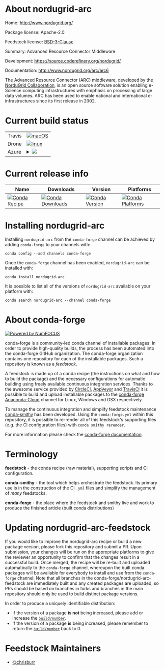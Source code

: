 About nordugrid-arc
===================

Home: http://www.nordugrid.org/

Package license: Apache-2.0

Feedstock license: [BSD-3-Clause](https://github.com/conda-forge/nordugrid-arc-feedstock/blob/master/LICENSE.txt)

Summary: Advanced Resource Connector Middleware

Development: https://source.coderefinery.org/nordugrid/

Documentation: http://www.nordugrid.org/arc/arc6

The Advanced Resource Connector (ARC) middleware, developed by the
[NorduGrid Collaboration](http://www.nordugrid.org>), is an open source software
solution enabling e-Science computing infrastructures with emphasis on
processing of large data volumes.
ARC has been used to enable national and international e-infrastructures
since its first release in 2002.


Current build status
====================


<table><tr>
    <td>Travis</td>
    <td>
      <a href="https://travis-ci.com/conda-forge/nordugrid-arc-feedstock">
        <img alt="macOS" src="https://img.shields.io/travis/com/conda-forge/nordugrid-arc-feedstock/master.svg?label=macOS">
      </a>
    </td>
  </tr><tr>
    <td>Drone</td>
    <td>
      <a href="https://cloud.drone.io/conda-forge/nordugrid-arc-feedstock">
        <img alt="linux" src="https://img.shields.io/drone/build/conda-forge/nordugrid-arc-feedstock/master.svg?label=Linux">
      </a>
    </td>
  </tr>
    
  <tr>
    <td>Azure</td>
    <td>
      <details>
        <summary>
          <a href="https://dev.azure.com/conda-forge/feedstock-builds/_build/latest?definitionId=10152&branchName=master">
            <img src="https://dev.azure.com/conda-forge/feedstock-builds/_apis/build/status/nordugrid-arc-feedstock?branchName=master">
          </a>
        </summary>
        <table>
          <thead><tr><th>Variant</th><th>Status</th></tr></thead>
          <tbody><tr>
              <td>linux_64_python3.6.____73_pypypython_implpypy</td>
              <td>
                <a href="https://dev.azure.com/conda-forge/feedstock-builds/_build/latest?definitionId=10152&branchName=master">
                  <img src="https://dev.azure.com/conda-forge/feedstock-builds/_apis/build/status/nordugrid-arc-feedstock?branchName=master&jobName=linux&configuration=linux_64_python3.6.____73_pypypython_implpypy" alt="variant">
                </a>
              </td>
            </tr><tr>
              <td>linux_64_python3.6.____cpythonpython_implcpython</td>
              <td>
                <a href="https://dev.azure.com/conda-forge/feedstock-builds/_build/latest?definitionId=10152&branchName=master">
                  <img src="https://dev.azure.com/conda-forge/feedstock-builds/_apis/build/status/nordugrid-arc-feedstock?branchName=master&jobName=linux&configuration=linux_64_python3.6.____cpythonpython_implcpython" alt="variant">
                </a>
              </td>
            </tr><tr>
              <td>linux_64_python3.7.____73_pypypython_implpypy</td>
              <td>
                <a href="https://dev.azure.com/conda-forge/feedstock-builds/_build/latest?definitionId=10152&branchName=master">
                  <img src="https://dev.azure.com/conda-forge/feedstock-builds/_apis/build/status/nordugrid-arc-feedstock?branchName=master&jobName=linux&configuration=linux_64_python3.7.____73_pypypython_implpypy" alt="variant">
                </a>
              </td>
            </tr><tr>
              <td>linux_64_python3.7.____cpythonpython_implcpython</td>
              <td>
                <a href="https://dev.azure.com/conda-forge/feedstock-builds/_build/latest?definitionId=10152&branchName=master">
                  <img src="https://dev.azure.com/conda-forge/feedstock-builds/_apis/build/status/nordugrid-arc-feedstock?branchName=master&jobName=linux&configuration=linux_64_python3.7.____cpythonpython_implcpython" alt="variant">
                </a>
              </td>
            </tr><tr>
              <td>linux_64_python3.8.____cpythonpython_implcpython</td>
              <td>
                <a href="https://dev.azure.com/conda-forge/feedstock-builds/_build/latest?definitionId=10152&branchName=master">
                  <img src="https://dev.azure.com/conda-forge/feedstock-builds/_apis/build/status/nordugrid-arc-feedstock?branchName=master&jobName=linux&configuration=linux_64_python3.8.____cpythonpython_implcpython" alt="variant">
                </a>
              </td>
            </tr><tr>
              <td>linux_64_python3.9.____cpythonpython_implcpython</td>
              <td>
                <a href="https://dev.azure.com/conda-forge/feedstock-builds/_build/latest?definitionId=10152&branchName=master">
                  <img src="https://dev.azure.com/conda-forge/feedstock-builds/_apis/build/status/nordugrid-arc-feedstock?branchName=master&jobName=linux&configuration=linux_64_python3.9.____cpythonpython_implcpython" alt="variant">
                </a>
              </td>
            </tr><tr>
              <td>linux_aarch64_python3.6.____73_pypypython_implpypy</td>
              <td>
                <a href="https://dev.azure.com/conda-forge/feedstock-builds/_build/latest?definitionId=10152&branchName=master">
                  <img src="https://dev.azure.com/conda-forge/feedstock-builds/_apis/build/status/nordugrid-arc-feedstock?branchName=master&jobName=linux&configuration=linux_aarch64_python3.6.____73_pypypython_implpypy" alt="variant">
                </a>
              </td>
            </tr><tr>
              <td>linux_aarch64_python3.6.____cpythonpython_implcpython</td>
              <td>
                <a href="https://dev.azure.com/conda-forge/feedstock-builds/_build/latest?definitionId=10152&branchName=master">
                  <img src="https://dev.azure.com/conda-forge/feedstock-builds/_apis/build/status/nordugrid-arc-feedstock?branchName=master&jobName=linux&configuration=linux_aarch64_python3.6.____cpythonpython_implcpython" alt="variant">
                </a>
              </td>
            </tr><tr>
              <td>linux_aarch64_python3.7.____73_pypypython_implpypy</td>
              <td>
                <a href="https://dev.azure.com/conda-forge/feedstock-builds/_build/latest?definitionId=10152&branchName=master">
                  <img src="https://dev.azure.com/conda-forge/feedstock-builds/_apis/build/status/nordugrid-arc-feedstock?branchName=master&jobName=linux&configuration=linux_aarch64_python3.7.____73_pypypython_implpypy" alt="variant">
                </a>
              </td>
            </tr><tr>
              <td>linux_aarch64_python3.7.____cpythonpython_implcpython</td>
              <td>
                <a href="https://dev.azure.com/conda-forge/feedstock-builds/_build/latest?definitionId=10152&branchName=master">
                  <img src="https://dev.azure.com/conda-forge/feedstock-builds/_apis/build/status/nordugrid-arc-feedstock?branchName=master&jobName=linux&configuration=linux_aarch64_python3.7.____cpythonpython_implcpython" alt="variant">
                </a>
              </td>
            </tr><tr>
              <td>linux_aarch64_python3.8.____cpythonpython_implcpython</td>
              <td>
                <a href="https://dev.azure.com/conda-forge/feedstock-builds/_build/latest?definitionId=10152&branchName=master">
                  <img src="https://dev.azure.com/conda-forge/feedstock-builds/_apis/build/status/nordugrid-arc-feedstock?branchName=master&jobName=linux&configuration=linux_aarch64_python3.8.____cpythonpython_implcpython" alt="variant">
                </a>
              </td>
            </tr><tr>
              <td>linux_aarch64_python3.9.____cpythonpython_implcpython</td>
              <td>
                <a href="https://dev.azure.com/conda-forge/feedstock-builds/_build/latest?definitionId=10152&branchName=master">
                  <img src="https://dev.azure.com/conda-forge/feedstock-builds/_apis/build/status/nordugrid-arc-feedstock?branchName=master&jobName=linux&configuration=linux_aarch64_python3.9.____cpythonpython_implcpython" alt="variant">
                </a>
              </td>
            </tr><tr>
              <td>linux_ppc64le_python3.6.____73_pypypython_implpypy</td>
              <td>
                <a href="https://dev.azure.com/conda-forge/feedstock-builds/_build/latest?definitionId=10152&branchName=master">
                  <img src="https://dev.azure.com/conda-forge/feedstock-builds/_apis/build/status/nordugrid-arc-feedstock?branchName=master&jobName=linux&configuration=linux_ppc64le_python3.6.____73_pypypython_implpypy" alt="variant">
                </a>
              </td>
            </tr><tr>
              <td>linux_ppc64le_python3.6.____cpythonpython_implcpython</td>
              <td>
                <a href="https://dev.azure.com/conda-forge/feedstock-builds/_build/latest?definitionId=10152&branchName=master">
                  <img src="https://dev.azure.com/conda-forge/feedstock-builds/_apis/build/status/nordugrid-arc-feedstock?branchName=master&jobName=linux&configuration=linux_ppc64le_python3.6.____cpythonpython_implcpython" alt="variant">
                </a>
              </td>
            </tr><tr>
              <td>linux_ppc64le_python3.7.____73_pypypython_implpypy</td>
              <td>
                <a href="https://dev.azure.com/conda-forge/feedstock-builds/_build/latest?definitionId=10152&branchName=master">
                  <img src="https://dev.azure.com/conda-forge/feedstock-builds/_apis/build/status/nordugrid-arc-feedstock?branchName=master&jobName=linux&configuration=linux_ppc64le_python3.7.____73_pypypython_implpypy" alt="variant">
                </a>
              </td>
            </tr><tr>
              <td>linux_ppc64le_python3.7.____cpythonpython_implcpython</td>
              <td>
                <a href="https://dev.azure.com/conda-forge/feedstock-builds/_build/latest?definitionId=10152&branchName=master">
                  <img src="https://dev.azure.com/conda-forge/feedstock-builds/_apis/build/status/nordugrid-arc-feedstock?branchName=master&jobName=linux&configuration=linux_ppc64le_python3.7.____cpythonpython_implcpython" alt="variant">
                </a>
              </td>
            </tr><tr>
              <td>linux_ppc64le_python3.8.____cpythonpython_implcpython</td>
              <td>
                <a href="https://dev.azure.com/conda-forge/feedstock-builds/_build/latest?definitionId=10152&branchName=master">
                  <img src="https://dev.azure.com/conda-forge/feedstock-builds/_apis/build/status/nordugrid-arc-feedstock?branchName=master&jobName=linux&configuration=linux_ppc64le_python3.8.____cpythonpython_implcpython" alt="variant">
                </a>
              </td>
            </tr><tr>
              <td>linux_ppc64le_python3.9.____cpythonpython_implcpython</td>
              <td>
                <a href="https://dev.azure.com/conda-forge/feedstock-builds/_build/latest?definitionId=10152&branchName=master">
                  <img src="https://dev.azure.com/conda-forge/feedstock-builds/_apis/build/status/nordugrid-arc-feedstock?branchName=master&jobName=linux&configuration=linux_ppc64le_python3.9.____cpythonpython_implcpython" alt="variant">
                </a>
              </td>
            </tr>
          </tbody>
        </table>
      </details>
    </td>
  </tr>
</table>

Current release info
====================

| Name | Downloads | Version | Platforms |
| --- | --- | --- | --- |
| [![Conda Recipe](https://img.shields.io/badge/recipe-nordugrid--arc-green.svg)](https://anaconda.org/conda-forge/nordugrid-arc) | [![Conda Downloads](https://img.shields.io/conda/dn/conda-forge/nordugrid-arc.svg)](https://anaconda.org/conda-forge/nordugrid-arc) | [![Conda Version](https://img.shields.io/conda/vn/conda-forge/nordugrid-arc.svg)](https://anaconda.org/conda-forge/nordugrid-arc) | [![Conda Platforms](https://img.shields.io/conda/pn/conda-forge/nordugrid-arc.svg)](https://anaconda.org/conda-forge/nordugrid-arc) |

Installing nordugrid-arc
========================

Installing `nordugrid-arc` from the `conda-forge` channel can be achieved by adding `conda-forge` to your channels with:

```
conda config --add channels conda-forge
```

Once the `conda-forge` channel has been enabled, `nordugrid-arc` can be installed with:

```
conda install nordugrid-arc
```

It is possible to list all of the versions of `nordugrid-arc` available on your platform with:

```
conda search nordugrid-arc --channel conda-forge
```


About conda-forge
=================

[![Powered by NumFOCUS](https://img.shields.io/badge/powered%20by-NumFOCUS-orange.svg?style=flat&colorA=E1523D&colorB=007D8A)](http://numfocus.org)

conda-forge is a community-led conda channel of installable packages.
In order to provide high-quality builds, the process has been automated into the
conda-forge GitHub organization. The conda-forge organization contains one repository
for each of the installable packages. Such a repository is known as a *feedstock*.

A feedstock is made up of a conda recipe (the instructions on what and how to build
the package) and the necessary configurations for automatic building using freely
available continuous integration services. Thanks to the awesome service provided by
[CircleCI](https://circleci.com/), [AppVeyor](https://www.appveyor.com/)
and [TravisCI](https://travis-ci.com/) it is possible to build and upload installable
packages to the [conda-forge](https://anaconda.org/conda-forge)
[Anaconda-Cloud](https://anaconda.org/) channel for Linux, Windows and OSX respectively.

To manage the continuous integration and simplify feedstock maintenance
[conda-smithy](https://github.com/conda-forge/conda-smithy) has been developed.
Using the ``conda-forge.yml`` within this repository, it is possible to re-render all of
this feedstock's supporting files (e.g. the CI configuration files) with ``conda smithy rerender``.

For more information please check the [conda-forge documentation](https://conda-forge.org/docs/).

Terminology
===========

**feedstock** - the conda recipe (raw material), supporting scripts and CI configuration.

**conda-smithy** - the tool which helps orchestrate the feedstock.
                   Its primary use is in the construction of the CI ``.yml`` files
                   and simplify the management of *many* feedstocks.

**conda-forge** - the place where the feedstock and smithy live and work to
                  produce the finished article (built conda distributions)


Updating nordugrid-arc-feedstock
================================

If you would like to improve the nordugrid-arc recipe or build a new
package version, please fork this repository and submit a PR. Upon submission,
your changes will be run on the appropriate platforms to give the reviewer an
opportunity to confirm that the changes result in a successful build. Once
merged, the recipe will be re-built and uploaded automatically to the
`conda-forge` channel, whereupon the built conda packages will be available for
everybody to install and use from the `conda-forge` channel.
Note that all branches in the conda-forge/nordugrid-arc-feedstock are
immediately built and any created packages are uploaded, so PRs should be based
on branches in forks and branches in the main repository should only be used to
build distinct package versions.

In order to produce a uniquely identifiable distribution:
 * If the version of a package **is not** being increased, please add or increase
   the [``build/number``](https://docs.conda.io/projects/conda-build/en/latest/resources/define-metadata.html#build-number-and-string).
 * If the version of a package **is** being increased, please remember to return
   the [``build/number``](https://docs.conda.io/projects/conda-build/en/latest/resources/define-metadata.html#build-number-and-string)
   back to 0.

Feedstock Maintainers
=====================

* [@chrisburr](https://github.com/chrisburr/)

